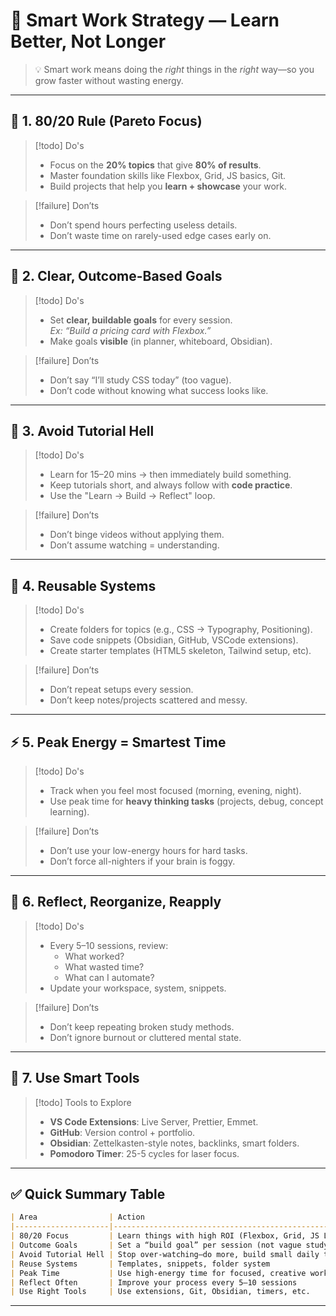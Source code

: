 # 🧠 Smart Work Strategy — Learn Better, Not Longer

> 💡 Smart work means doing the *right* things in the *right* way—so you grow faster without wasting energy.

---

## 🔁 1. 80/20 Rule (Pareto Focus)

> [!todo] Do's
> - Focus on the **20% topics** that give **80% of results**.
> - Master foundation skills like Flexbox, Grid, JS basics, Git.
> - Build projects that help you **learn + showcase** your work.

> [!failure] Don’ts
> - Don’t spend hours perfecting useless details.
> - Don’t waste time on rarely-used edge cases early on.

---

## 🎯 2. Clear, Outcome-Based Goals

> [!todo] Do's
> - Set **clear, buildable goals** for every session.  
>   _Ex: “Build a pricing card with Flexbox.”_  
> - Make goals **visible** (in planner, whiteboard, Obsidian).

> [!failure] Don’ts
> - Don’t say “I’ll study CSS today” (too vague).
> - Don’t code without knowing what success looks like.

---

## 📵 3. Avoid Tutorial Hell

> [!todo] Do's
> - Learn for 15–20 mins → then immediately build something.  
> - Keep tutorials short, and always follow with **code practice**.
> - Use the "Learn → Build → Reflect" loop.

> [!failure] Don’ts
> - Don’t binge videos without applying them.
> - Don’t assume watching = understanding.

---

## 🧰 4. Reusable Systems

> [!todo] Do's
> - Create folders for topics (e.g., CSS → Typography, Positioning).  
> - Save code snippets (Obsidian, GitHub, VSCode extensions).  
> - Create starter templates (HTML5 skeleton, Tailwind setup, etc).

> [!failure] Don’ts
> - Don’t repeat setups every session.
> - Don’t keep notes/projects scattered and messy.

---

## ⚡ 5. Peak Energy = Smartest Time

> [!todo] Do's
> - Track when you feel most focused (morning, evening, night).  
> - Use peak time for **heavy thinking tasks** (projects, debug, concept learning).

> [!failure] Don’ts
> - Don’t use your low-energy hours for hard tasks.  
> - Don’t force all-nighters if your brain is foggy.

---

## 🔁 6. Reflect, Reorganize, Reapply

> [!todo] Do's
> - Every 5–10 sessions, review:
>   - What worked?
>   - What wasted time?
>   - What can I automate?
> - Update your workspace, system, snippets.

> [!failure] Don’ts
> - Don’t keep repeating broken study methods.
> - Don’t ignore burnout or cluttered mental state.

---

## 🧩 7. Use Smart Tools

> [!todo] Tools to Explore
> - **VS Code Extensions**: Live Server, Prettier, Emmet.
> - **GitHub**: Version control + portfolio.
> - **Obsidian**: Zettelkasten-style notes, backlinks, smart folders.
> - **Pomodoro Timer**: 25-5 cycles for laser focus.

---

## ✅ Quick Summary Table

```md
| Area                | Action                                                             |
|---------------------|---------------------------------------------------------------------|
| 80/20 Focus         | Learn things with high ROI (Flexbox, Grid, JS Loops, Git)          |
| Outcome Goals       | Set a “build goal” per session (not vague study goals)             |
| Avoid Tutorial Hell | Stop over-watching—do more, build small daily things               |
| Reuse Systems       | Templates, snippets, folder system                                 |
| Peak Time           | Use high-energy time for focused, creative work                    |
| Reflect Often       | Improve your process every 5–10 sessions                           |
| Use Right Tools     | Use extensions, Git, Obsidian, timers, etc.                        |
```

---
